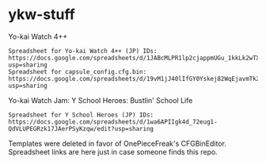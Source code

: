 # ykw-stuff

Yo-kai Watch 4++

    Spreadsheet for Yo-kai Watch 4++ (JP) IDs: https://docs.google.com/spreadsheets/d/1JABcMLPR1lp2cjappmUGu_1kkLk2wTXtklrH5WlZcBM/edit?usp=sharing
    Spreadsheet for capsule_config.cfg.bin: https://docs.google.com/spreadsheets/d/19vM1jJ40lIfGY0Yskej82WqEjavmTk2lFYCQJqQD5EA/edit?usp=sharing

Yo-kai Watch Jam: Y School Heroes: Bustlin' School Life

    Spreadsheet for Y School Heroes (JP) IDs: https://docs.google.com/spreadsheets/d/1wa6APIIgk4d_72eug1-QdVLUPEGRzk17JAerPSyKzqw/edit?usp=sharing

Templates were deleted in favor of OnePieceFreak's CFGBinEditor. Spreadsheet links are here just in case someone finds this repo.
